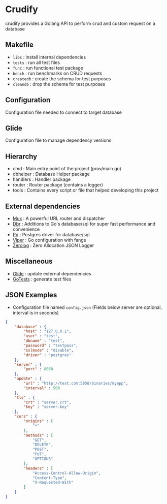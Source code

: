# Crudify

crudify provides a Golang API to perform crud and custom request on a database

## Makefile

* `libs` : install internal dependencies
* `tests` : run all test files
* `func` : run functional test package
* `bench` : run benchmarks on CRUD requests
* `createdb` : create the schema for test purposes
* `cleandb` : drop the schema for test purposes

## Configuration

Configuration file needed to connect to target database

## Glide

Configuration file to manage dependency versions

## Hierarchy
* cmd : Main entry point of the project (prov/main.go)
* dbhelper : Database Helper package
* handlers : Handler package
* router : Router package (contains a logger)
* tools : Contains every script or file that helped developing this project

## External dependencies

* [Mux](https://github.com/gorilla/mux) : A powerful URL router and dispatcher
* [Dbr](https://github.com/gocraft/dbr/) : Additions to Go's database/sql for super fast performance and convenience
* [Pq](https://godoc.org/github.com/lib/pq) : Postgres driver for database/sql
* [Viper](https://github.com/spf13/viper) : Go configuration with fangs
* [Zerolog](https://github.com/rs/zerolog) : Zero Allocation JSON Logger

## Miscellaneous

* [Glide](https://github.com/Masterminds/glide) : update external dependencies 
* [GoTests](https://github.com/cweill/gotests) : generate test files

## JSON Examples
* Configuration file named `config.json` (Fields below server are optional, interval is in seconds)
```json
{
	"database" : {
		"host" : "127.0.0.1",
		"user" : "test",
		"dbname" : "test",
		"password" : "testpass",
		"sslmode" : "disable",
		"driver" : "postgres"
	},
	"server" : {
		"port" : 8080
	},
	"update" : {
		"url" : "http://test.com:5858/binaries/myapp",
		"interval" : 500
	},
	"tls" : {
		"crt" : "server.crt",
		"key" : "server.key"
	},
	"cors" : {
		"origins" : [
			"*"
		],
		"methods" : [
			"GET",
			"DELETE",
			"POST",
			"PUT",
			"OPTIONS"
		],
		"headers" : [
			"Access-Control-Allow-Origin",
			"Content-Type",
			"X-Requested-With"
		]
	}
}
```